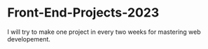# Front-End-Projects-2023
I will try to make one project in every two weeks for mastering web developement.
